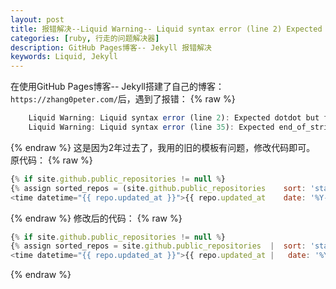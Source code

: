 ```yaml
---
layout: post
title: 报错解决--Liquid Warning-- Liquid syntax error (line 2) Expected dotdot but found id in "{{(site.github.public_repositories sort
categories: [ruby, 行走的问题解决器]
description: GitHub Pages博客-- Jekyll 报错解决
keywords: Liquid, Jekyll
---
```

在使用GitHub Pages博客-- Jekyll搭建了自己的博客：`https://zhang0peter.com/`后，遇到了报错：
{% raw %}
```js
    Liquid Warning: Liquid syntax error (line 2): Expected dotdot but found id in "{{(site.github.public_repositories sort: 'stargazers_count') reverse }}" in pages/open-source.md
    Liquid Warning: Liquid syntax error (line 35): Expected end_of_string but found id in "{{ repo.updated_at date: '%Y-%m-%d' }}" in pages/open-source.md
```
{% endraw %}
这是因为2年过去了，我用的旧的模板有问题，修改代码即可。
原代码：
{% raw %}
```js
{% if site.github.public_repositories != null %}
{% assign sorted_repos = (site.github.public_repositories    sort: 'stargazers_count'  )reverse %}
<time datetime="{{ repo.updated_at }}">{{ repo.updated_at    date: '%Y-%m-%d' }}</time>
```
{% endraw %}
修改后的代码：
{% raw %}
```js
{% if site.github.public_repositories != null %}
{% assign sorted_repos = site.github.public_repositories  |  sort: 'stargazers_count'|    reverse %}
<time datetime="{{ repo.updated_at }}">{{ repo.updated_at |   date: '%Y-%m-%d' }}</time>
```
{% endraw %}